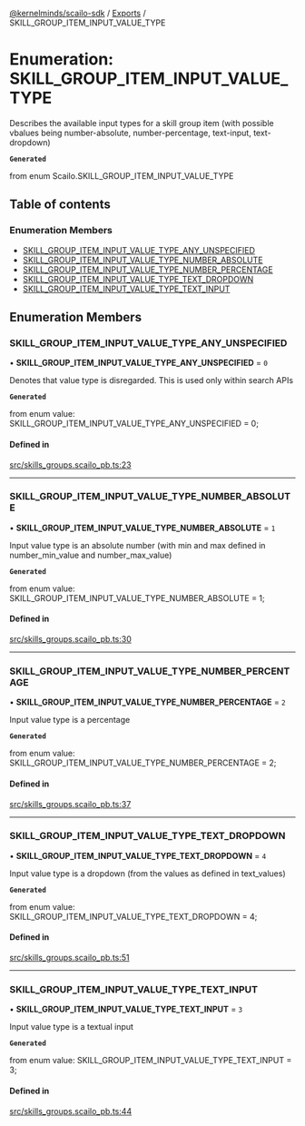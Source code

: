 [@kernelminds/scailo-sdk](../README.md) / [Exports](../modules.md) / SKILL\_GROUP\_ITEM\_INPUT\_VALUE\_TYPE

# Enumeration: SKILL\_GROUP\_ITEM\_INPUT\_VALUE\_TYPE

Describes the available input types for a skill group item (with possible vbalues being number-absolute, number-percentage, text-input, text-dropdown)

**`Generated`**

from enum Scailo.SKILL_GROUP_ITEM_INPUT_VALUE_TYPE

## Table of contents

### Enumeration Members

- [SKILL\_GROUP\_ITEM\_INPUT\_VALUE\_TYPE\_ANY\_UNSPECIFIED](SKILL_GROUP_ITEM_INPUT_VALUE_TYPE.md#skill_group_item_input_value_type_any_unspecified)
- [SKILL\_GROUP\_ITEM\_INPUT\_VALUE\_TYPE\_NUMBER\_ABSOLUTE](SKILL_GROUP_ITEM_INPUT_VALUE_TYPE.md#skill_group_item_input_value_type_number_absolute)
- [SKILL\_GROUP\_ITEM\_INPUT\_VALUE\_TYPE\_NUMBER\_PERCENTAGE](SKILL_GROUP_ITEM_INPUT_VALUE_TYPE.md#skill_group_item_input_value_type_number_percentage)
- [SKILL\_GROUP\_ITEM\_INPUT\_VALUE\_TYPE\_TEXT\_DROPDOWN](SKILL_GROUP_ITEM_INPUT_VALUE_TYPE.md#skill_group_item_input_value_type_text_dropdown)
- [SKILL\_GROUP\_ITEM\_INPUT\_VALUE\_TYPE\_TEXT\_INPUT](SKILL_GROUP_ITEM_INPUT_VALUE_TYPE.md#skill_group_item_input_value_type_text_input)

## Enumeration Members

### SKILL\_GROUP\_ITEM\_INPUT\_VALUE\_TYPE\_ANY\_UNSPECIFIED

• **SKILL\_GROUP\_ITEM\_INPUT\_VALUE\_TYPE\_ANY\_UNSPECIFIED** = ``0``

Denotes that value type is disregarded. This is used only within search APIs

**`Generated`**

from enum value: SKILL_GROUP_ITEM_INPUT_VALUE_TYPE_ANY_UNSPECIFIED = 0;

#### Defined in

[src/skills_groups.scailo_pb.ts:23](https://github.com/scailo/ts-sdk/blob/c10a36b57201dfa5903d4b53efa1e62aa6208936/src/skills_groups.scailo_pb.ts#L23)

___

### SKILL\_GROUP\_ITEM\_INPUT\_VALUE\_TYPE\_NUMBER\_ABSOLUTE

• **SKILL\_GROUP\_ITEM\_INPUT\_VALUE\_TYPE\_NUMBER\_ABSOLUTE** = ``1``

Input value type is an absolute number (with min and max defined in number_min_value and number_max_value)

**`Generated`**

from enum value: SKILL_GROUP_ITEM_INPUT_VALUE_TYPE_NUMBER_ABSOLUTE = 1;

#### Defined in

[src/skills_groups.scailo_pb.ts:30](https://github.com/scailo/ts-sdk/blob/c10a36b57201dfa5903d4b53efa1e62aa6208936/src/skills_groups.scailo_pb.ts#L30)

___

### SKILL\_GROUP\_ITEM\_INPUT\_VALUE\_TYPE\_NUMBER\_PERCENTAGE

• **SKILL\_GROUP\_ITEM\_INPUT\_VALUE\_TYPE\_NUMBER\_PERCENTAGE** = ``2``

Input value type is a percentage

**`Generated`**

from enum value: SKILL_GROUP_ITEM_INPUT_VALUE_TYPE_NUMBER_PERCENTAGE = 2;

#### Defined in

[src/skills_groups.scailo_pb.ts:37](https://github.com/scailo/ts-sdk/blob/c10a36b57201dfa5903d4b53efa1e62aa6208936/src/skills_groups.scailo_pb.ts#L37)

___

### SKILL\_GROUP\_ITEM\_INPUT\_VALUE\_TYPE\_TEXT\_DROPDOWN

• **SKILL\_GROUP\_ITEM\_INPUT\_VALUE\_TYPE\_TEXT\_DROPDOWN** = ``4``

Input value type is a dropdown (from the values as defined in text_values)

**`Generated`**

from enum value: SKILL_GROUP_ITEM_INPUT_VALUE_TYPE_TEXT_DROPDOWN = 4;

#### Defined in

[src/skills_groups.scailo_pb.ts:51](https://github.com/scailo/ts-sdk/blob/c10a36b57201dfa5903d4b53efa1e62aa6208936/src/skills_groups.scailo_pb.ts#L51)

___

### SKILL\_GROUP\_ITEM\_INPUT\_VALUE\_TYPE\_TEXT\_INPUT

• **SKILL\_GROUP\_ITEM\_INPUT\_VALUE\_TYPE\_TEXT\_INPUT** = ``3``

Input value type is a textual input

**`Generated`**

from enum value: SKILL_GROUP_ITEM_INPUT_VALUE_TYPE_TEXT_INPUT = 3;

#### Defined in

[src/skills_groups.scailo_pb.ts:44](https://github.com/scailo/ts-sdk/blob/c10a36b57201dfa5903d4b53efa1e62aa6208936/src/skills_groups.scailo_pb.ts#L44)
